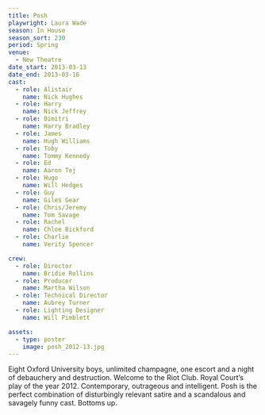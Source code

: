 ```yaml
---
title: Posh
playwright: Laura Wade
season: In House
season_sort: 230
period: Spring
venue:
  - New Theatre
date_start: 2013-03-13
date_end: 2013-03-16
cast:
  - role: Alistair
    name: Nick Hughes
  - role: Harry
    name: Nick Jeffrey
  - role: Dimitri
    name: Harry Bradley
  - role: James
    name: Hugh Williams
  - role: Toby
    name: Tommy Kennedy
  - role: Ed
    name: Aaron Tej
  - role: Hugo
    name: Will Hedges
  - role: Guy
    name: Giles Gear
  - role: Chris/Jeremy
    name: Tom Savage
  - role: Rachel
    name: Chloe Bickford
  - role: Charlie
    name: Verity Spencer

crew:
  - role: Director
    name: Bridie Rollins
  - role: Producer
    name: Martha Wilson
  - role: Technical Director
    name: Aubrey Turner
  - role: Lighting Designer
    name: Will Pimblett

assets:
  - type: poster
    image: posh_2012-13.jpg
---
```


Eight Oxford University boys, unlimited champagne, one escort and a night of debauchery and destruction. Welcome to the Riot Club. Royal Court’s play of the year 2012. Contemporary, outrageous and intelligent. Posh is the perfect combination of disturbingly relevant satire and a scandalous and savagely funny cast. Bottoms up.
